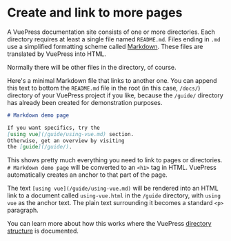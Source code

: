 # Create and link to more pages

A VuePress documentation site consists of one or more directories.
Each directory requires at least a single file named `README.md`.
Files ending in `.md` use a simplified formatting scheme called
[Markdown](https://guides.github.com/features/mastering-markdown/).
These files are translated by VuePress into HTML.

Normally there will be other files in the directory, of course.

Here's a minimal Markdown file that links to another one.
You can append this text to bottom the `README.md` file in the
root (in this case, `/docs/`) directory of your
VuePress project if you like, because the `/guide/`
directory has already been created for demonstration purposes.

```markdown
# Markdown demo page

If you want specifics, try the 
[using vue](/guide/using-vue.md) section. 
Otherwise, get an overview by visiting 
the [guide](/guide/).
```

This shows pretty much everything you need to link to
pages or directories. `# Markdown demo page` will
be converted to an `<h1>` tag in HTML. VuePress
automatically creates an anchor to that part of the
page.

The text `[using vue](/guide/using-vue.md)`
will be rendered into an HTML link to a document called `using-vue.html`
in the `/guide` directory, with `using vue` as the anchor text.
The plain text surrounding it becomes a standard `<p>` paragraph.

You can learn more about how this works where the
VuePress [directory structure](https://vuepress.vuejs.org/guide/directory-structure.html#default-page-routing)
is documented.
